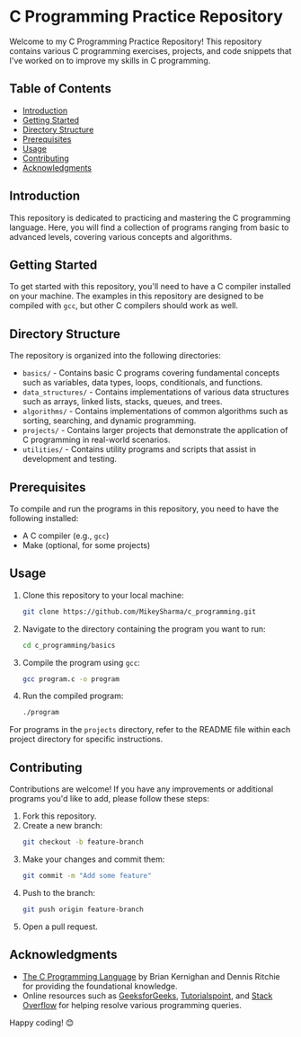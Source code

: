 # C Programming Practice Repository

Welcome to my C Programming Practice Repository! This repository contains various C programming exercises, projects, and code snippets that I've worked on to improve my skills in C programming.

## Table of Contents

- [Introduction](#introduction)
- [Getting Started](#getting-started)
- [Directory Structure](#directory-structure)
- [Prerequisites](#prerequisites)
- [Usage](#usage)
- [Contributing](#contributing)
- [Acknowledgments](#acknowledgments)

## Introduction

This repository is dedicated to practicing and mastering the C programming language. Here, you will find a collection of programs ranging from basic to advanced levels, covering various concepts and algorithms.

## Getting Started

To get started with this repository, you'll need to have a C compiler installed on your machine. The examples in this repository are designed to be compiled with `gcc`, but other C compilers should work as well.

## Directory Structure

The repository is organized into the following directories:

- `basics/` - Contains basic C programs covering fundamental concepts such as variables, data types, loops, conditionals, and functions.
- `data_structures/` - Contains implementations of various data structures such as arrays, linked lists, stacks, queues, and trees.
- `algorithms/` - Contains implementations of common algorithms such as sorting, searching, and dynamic programming.
- `projects/` - Contains larger projects that demonstrate the application of C programming in real-world scenarios.
- `utilities/` - Contains utility programs and scripts that assist in development and testing.

## Prerequisites

To compile and run the programs in this repository, you need to have the following installed:

- A C compiler (e.g., `gcc`)
- Make (optional, for some projects)

## Usage

1. Clone this repository to your local machine:
    ```sh
    git clone https://github.com/MikeySharma/c_programming.git
    ```
2. Navigate to the directory containing the program you want to run:
    ```sh
    cd c_programming/basics
    ```
3. Compile the program using `gcc`:
    ```sh
    gcc program.c -o program
    ```
4. Run the compiled program:
    ```sh
    ./program
    ```

For programs in the `projects` directory, refer to the README file within each project directory for specific instructions.

## Contributing

Contributions are welcome! If you have any improvements or additional programs you'd like to add, please follow these steps:

1. Fork this repository.
2. Create a new branch:
    ```sh
    git checkout -b feature-branch
    ```
3. Make your changes and commit them:
    ```sh
    git commit -m "Add some feature"
    ```
4. Push to the branch:
    ```sh
    git push origin feature-branch
    ```
5. Open a pull request.


## Acknowledgments

- [The C Programming Language](https://en.wikipedia.org/wiki/The_C_Programming_Language) by Brian Kernighan and Dennis Ritchie for providing the foundational knowledge.
- Online resources such as [GeeksforGeeks](https://www.geeksforgeeks.org/), [Tutorialspoint](https://www.tutorialspoint.com/), and [Stack Overflow](https://stackoverflow.com/) for helping resolve various programming queries.

Happy coding! 😊
